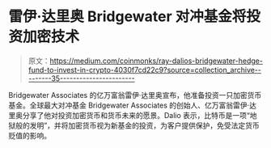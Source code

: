 # 雷伊·达里奥 Bridgewater 对冲基金将投资加密技术

> 原文：<https://medium.com/coinmonks/ray-dalios-bridgewater-hedge-fund-to-invest-in-crypto-4030f7cd22c9?source=collection_archive---------35----------------------->

Bridgewater Associates 的亿万富翁雷伊·达里奥宣布，他准备投资一只加密货币基金。全球最大对冲基金 Bridgewater Associates 的创始人、亿万富翁雷伊·达里奥分享了他对投资加密货币和货币未来的愿景。Dalio 表示，比特币是一项“地狱般的发明”，并将加密货币视为新基金的投资，为客户提供保护，免受法定货币贬值的影响。